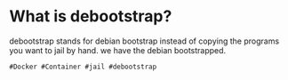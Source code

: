# What is debootstrap?

debootstrap stands for debian bootstrap instead of copying the programs
you want to jail by hand. we have the debian bootstrapped.

    #Docker #Container #jail #debootstrap
